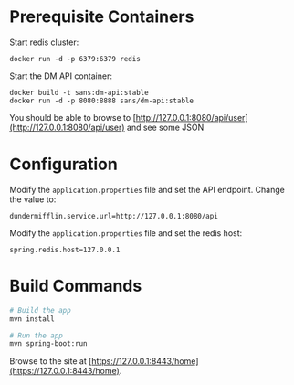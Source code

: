 # Prerequisite Containers

Start redis cluster:

```
docker run -d -p 6379:6379 redis
```

Start the DM API container:

```
docker build -t sans:dm-api:stable
docker run -d -p 8080:8888 sans/dm-api:stable
```

You should be able to browse to [http://127.0.0.1:8080/api/user](http://127.0.0.1:8080/api/user) and see some JSON

# Configuration

Modify the `application.properties` file and set the API endpoint. Change the value to:

```
dundermifflin.service.url=http://127.0.0.1:8080/api
```

Modify the `application.properties` file and set the redis host:

```
spring.redis.host=127.0.0.1
```

# Build Commands

```bash
# Build the app
mvn install

# Run the app
mvn spring-boot:run
```

Browse to the site at [https://127.0.0.1:8443/home](https://127.0.0.1:8443/home).
